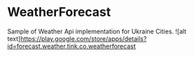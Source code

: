 # WeatherForecast
Sample of Weather Api implementation for Ukraine Cities.
![alt text]https://play.google.com/store/apps/details?id=forecast.weather.tink.co.weatherforecast
